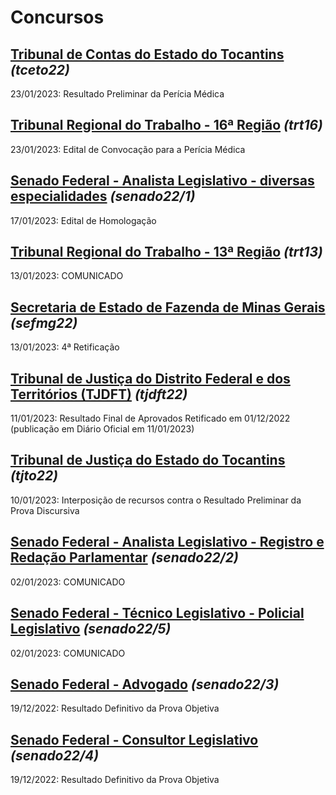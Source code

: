 # Concursos

## [Tribunal de Contas do Estado do Tocantins](./tceto22/) *(tceto22)*
23/01/2023: Resultado Preliminar da Perícia Médica

## [Tribunal Regional do Trabalho - 16ª Região](./trt16/) *(trt16)*
23/01/2023: Edital de Convocação para a Perícia Médica

## [Senado Federal - Analista Legislativo - diversas especialidades](./senado22-1/) *(senado22/1)*
17/01/2023: Edital de Homologação

## [Tribunal Regional do Trabalho - 13ª Região](./trt13/) *(trt13)*
13/01/2023: COMUNICADO

## [Secretaria de Estado de Fazenda de Minas Gerais](./sefmg22/) *(sefmg22)*
13/01/2023: 4ª Retificação

## [Tribunal de Justiça do Distrito Federal e dos Territórios (TJDFT)](./tjdft22/) *(tjdft22)*
11/01/2023: Resultado Final de Aprovados Retificado em 01/12/2022 (publicação em Diário Oficial em 11/01/2023)

## [Tribunal de Justiça do Estado do Tocantins](./tjto22/) *(tjto22)*
10/01/2023: Interposição de recursos contra o Resultado Preliminar da Prova Discursiva

## [Senado Federal - Analista Legislativo - Registro e Redação Parlamentar](./senado22-2/) *(senado22/2)*
02/01/2023: COMUNICADO

## [Senado Federal - Técnico Legislativo - Policial Legislativo](./senado22-5/) *(senado22/5)*
02/01/2023: COMUNICADO

## [Senado Federal - Advogado](./senado22-3/) *(senado22/3)*
19/12/2022: Resultado Definitivo da Prova Objetiva

## [Senado Federal - Consultor Legislativo](./senado22-4/) *(senado22/4)*
19/12/2022: Resultado Definitivo da Prova Objetiva
